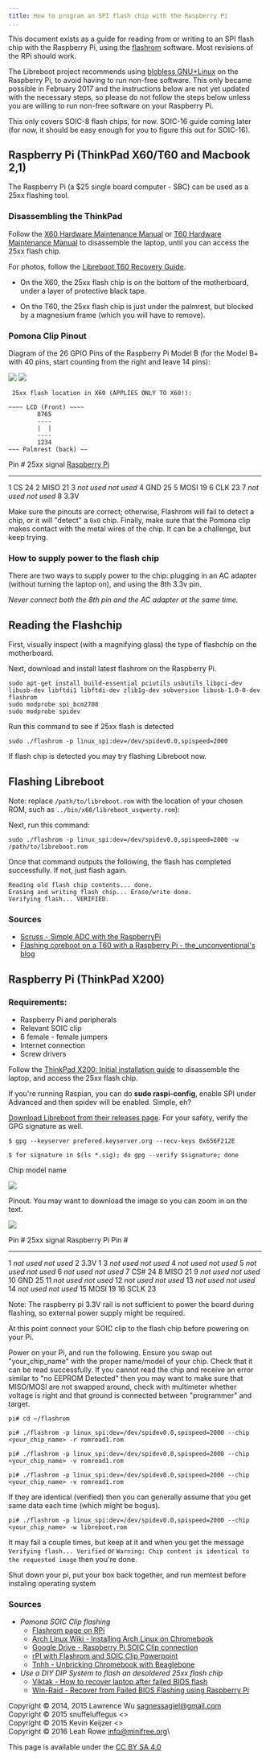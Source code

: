 ```yaml
---
title: How to program an SPI flash chip with the Raspberry Pi
...
```


This document exists as a guide for reading from or writing to an SPI flash
chip with the Raspberry Pi, using the [flashrom](http://flashrom.org/Flashrom)
software. Most revisions of the RPi should work.

The Libreboot project recommends using
[blobless GNU+Linux](https://blog.rosenzweig.io/blobless-linux-on-the-pi.html)
on the Raspberry Pi, to avoid having to run non-free software. This only became
possible in February 2017 and the instructions below are not yet updated with
the necessary steps, so please do not follow the steps below unless you are
willing to run non-free software on your Raspberry Pi.

This only covers SOIC-8 flash chips, for now. SOIC-16 guide coming later (for
now, it should be easy enough for you to figure this out for SOIC-16).

Raspberry Pi (ThinkPad X60/T60 and Macbook 2,1)
------------------------------------------------

The Raspberry Pi (a $25 single board computer - SBC) can be used as a 25xx
flashing tool.

### Disassembling the ThinkPad

Follow the [X60 Hardware Maintenance
Manual](http://download.lenovo.com/ibmdl/pub/pc/pccbbs/mobiles_pdf/42x3550_04.pdf)
or [T60 Hardware Maintenance
Manual](http://download.lenovo.com/ibmdl/pub/pc/pccbbs/mobiles_pdf/42t7844_04.pdf)
to disassemble the laptop, until you can access the 25xx flash chip.

For photos, follow the [Libreboot T60 Recovery
Guide](t60_unbrick.md).

-   On the X60, the 25xx flash chip is on the bottom of the motherboard, under
    a layer of protective black tape.

-   On the T60, the 25xx flash chip is just under the palmrest, but blocked by
    a magnesium frame (which you will have to remove).

### Pomona Clip Pinout

Diagram of the 26 GPIO Pins of the Raspberry Pi Model B (for the Model
B+ with 40 pins, start counting from the right and leave 14 pins):

![](images/rpi/0012.png) ![](images/rpi/0013.png)

     25xx flash location in X60 (APPLIES ONLY TO X60!):

    ~~~~ LCD (Front) ~~~~
            8765
            ----
            |  |
            ----
            1234
    ~~~ Palmrest (back) ~~

  Pin \#   25xx signal     [Raspberry Pi](images/rpi/0000.jpg)
  -------- --------------  -------------------------------------
  1        CS              24
  2        MISO            21
  3        *not used*      *not used*
  4        GND             25
  5        MOSI            19
  6        CLK             23
  7        *not used*      *not used*
  8        3.3V

Make sure the pinouts are correct; otherwise, Flashrom will fail to
detect a chip, or it will "detect" a `0x0` chip. Finally, make sure
that the Pomona clip makes contact with the metal wires of the chip. It
can be a challenge, but keep trying.

### How to supply power to the flash chip

There are two ways to supply power to the chip: plugging in an AC
adapter (without turning the laptop on), and using the 8th 3.3v pin.

*Never connect both the 8th pin and the AC adapter at the same time.*

Reading the Flashchip
----------------------

First, visually inspect (with a magnifying glass) the type of flashchip
on the motherboard.

Next, download and install latest flashrom on the Raspberry Pi.

    sudo apt-get install build-essential pciutils usbutils libpci-dev libusb-dev libftdi1 libftdi-dev zlib1g-dev subversion libusb-1.0-0-dev flashrom
    sudo modprobe spi_bcm2708
    sudo modprobe spidev

Run this command to see if 25xx flash is detected

    sudo ./flashrom -p linux_spi:dev=/dev/spidev0.0,spispeed=2000

If flash chip is detected you may try flashing Libreboot now.

Flashing Libreboot
-------------------

Note: replace `/path/to/libreboot.rom` with the location of your chosen ROM,
such as `../bin/x60/libreboot_usqwerty.rom`):

Next, run this command:

    sudo ./flashrom -p linux_spi:dev=/dev/spidev0.0,spispeed=2000 -w /path/to/libreboot.rom

Once that command outputs the following, the flash has completed
successfully. If not, just flash again.

    Reading old flash chip contents... done.
    Erasing and writing flash chip... Erase/write done.
    Verifying flash... VERIFIED.

### Sources

-   [Scruss - Simple ADC with the RaspberryPi](http://scruss.com/blog/2013/02/02/simple-adc-with-the-raspberry-pi/)
-   [Flashing coreboot on a T60 with a Raspberry Pi - the\_unconventional's blog](https://web.archive.org/web/20150709043222/http://blogs.fsfe.org:80/the_unconventional/2015/05/08/coreboot-t60-raspberry-pi/)


Raspberry Pi (ThinkPad X200)
-----------------------------

### Requirements:

-   Raspberry Pi and peripherals
-   Relevant SOIC clip
-   6 female - female jumpers
-   Internet connection
-   Screw drivers

Follow the [ThinkPad X200: Initial installation guide](x200_external.md) to
disassemble the laptop, and access the 25xx flash chip.

If you're running Raspian, you can do **sudo raspi-config**, enable SPI
under Advanced and then spidev will be enabled. Simple, eh?

[Download Libreboot from their releases
page](../../download/). For your safety, verify the
GPG signature as well.

    $ gpg --keyserver prefered.keyserver.org --recv-keys 0x656F212E

    $ for signature in $(ls *.sig); do gpg --verify $signature; done

Chip model name

![](images/rpi/0001.jpg)

Pinout. You may want to download the image so you can zoom in on the
text.

![](images/rpi/0002.jpg)

  Pin \#   25xx signal    Raspberry Pi Pin \#
  -------- -------------- ---------------------
  1        *not used*     *not used*
  2        3.3V           1
  3        *not used*     *not used*
  4        *not used*     *not used*
  5        *not used*     *not used*
  6        *not used*     *not used*
  7        CS\#           24
  8        MISO           21
  9        *not used*     *not used*
  10       GND            25
  11       *not used*     *not used*
  12       *not used*     *not used*
  13       *not used*     *not used*
  14       *not used*     *not used*
  15       MOSI           19
  16       SCLK           23

Note: The raspberry pi 3.3V rail is not sufficient to power the board during
flashing, so external power supply might be required.

At this point connect your SOIC clip to the flash chip before powering on
your Pi.

Power on your Pi, and run the following. Ensure you swap out
"your\_chip\_name" with the proper name/model of your chip. Check that
it can be read successfully. If you cannot read the chip and receive an
error similar to "no EEPROM Detected" then
you may want to make sure that MISO/MOSI are not swapped around, check
with multimeter whether voltage is right and that ground is connected
between "programmer" and target.

    pi# cd ~/flashrom

    pi# ./flashrom -p linux_spi:dev=/dev/spidev0.0,spispeed=2000 --chip <your_chip_name> -r romread1.rom

    pi# ./flashrom -p linux_spi:dev=/dev/spidev0.0,spispeed=2000 --chip <your_chip_name> -v romread1.rom

    pi# ./flashrom -p linux_spi:dev=/dev/spidev0.0,spispeed=2000 --chip <your_chip_name> -v romread1.rom

If they are identical (verified) then you can generally assume that you get
same data each time (which might be bogus).

    pi# ./flashrom -p linux_spi:dev=/dev/spidev0.0,spispeed=2000 --chip <your_chip_name> -w libreboot.rom

It may fail a couple times, but keep at it and when you get the message
`Verifying flash... Verified` or
`Warning: Chip content is identical to the requested image` then you're
done.

Shut down your pi, put your box back together, and run memtest before
instaling operating system

### Sources

-   *Pomona SOIC Clip flashing*
    -   [Flashrom page on RPi](http://www.flashrom.org/RaspberryPi)
    -   [Arch Linux Wiki - Installing Arch Linux on
        Chromebook](https://wiki.archlinux.org/index.php/Chromebook)
    -   [Google Drive - Raspberry Pi SOIC Clip
        connection](https://drive.google.com/folderview?id=0B9f62MH0umbmRTA2Xzd5WHhjWEU&usp=sharing)
    -   [rPI with Flashrom and SOIC Clip
        Powerpoint](http://satxhackers.org/wp/hack-content/uploads/2013/04/rPI_flashrom.pdf)
    -   [Tnhh - Unbricking Chromebook with
        Beaglebone](http://www.tnhh.net/2014/08/25/unbricking-chromebook-with-beaglebone.md)
-   *Use a DIY DIP System to flash an desoldered 25xx flash chip*
    -   [Viktak - How to recover laptop after failed BIOS
        flash](http://diy.viktak.com/2014/07/how-to-recover-laptop-after-failed-bios.md)
    -   [Win-Raid - Recover from Failed BIOS Flashing using Raspberry
        Pi](http://www.win-raid.com/t58f16-Guide-Recover-from-failed-BIOS-flash-using-Raspberry-PI.md)

Copyright © 2014, 2015 Lawrence Wu <sagnessagiel@gmail.com>\
Copyright © 2015 snuffeluffegus <>\
Copyright © 2015 Kevin Keijzer <>\
Copyright © 2016 Leah Rowe <info@minifree.org>\

This page is available under the [CC BY SA 4.0](../cc-by-sa-4.0.txt)

